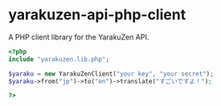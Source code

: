 # yarakuzen-api-php-client
A PHP client library for the YarakuZen API.

```php
<?php
include "yarakuzen.lib.php";

$yaraku = new YarakuZenClient("your key", "your secret");
$yaraku->from("jp")->to("en")->translate("すごいですよ！");

?>
```
